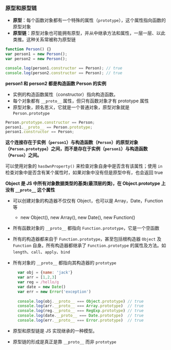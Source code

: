 ### 原型和原型链

- **原型**：每个函数对象都有一个特殊的属性（`prototype`），这个属性指向函数的原型对象
- **原型链**：原型对象也可能拥有原型，并从中继承方法和属性，一层一层、以此类推。这种关系常被称为原型链

```js
function Person() {}
var person1 = new Person();
var person2 = new Person();

console.log(person1.constructor == Person); // true
console.log(person2.constructor == Person); // true
```

**person1 和 person2 都是构造函数 Person 的实例**

- 实例的构造函数属性（constructor）指向构造函数。
- 每个对象都有 `__proto__` 属性，但只有函数对象才有 prototype 属性
- 原型对象，顾名思义，它就是一个普通对象，原型对象就是 `Person.prototype`

```js
Person.prototype.constructor == Person;
person1.__proto__ == Person.prototype;
person1.constructor == Person;
```

**这个连接存在于实例（`person1`）与构造函数（`Person`）的原型对象（`Person.prototype`）之间，而不是存在于实例（`person1`）与构造函数（`Person`）之间。**

可以使用对象的 `hasOwnProperty()` 来检查对象自身中是否含有该属性；使用 `in` 检查对象中是否含有某个属性时，如果对象中没有但是原型中有，也会返回 true

**Object 是 JS 中所有对象数据类型的基类(最顶层的类)，在 Object.prototype 上没有 `__proto__` 这个属性**

- 可以创建对象的构造器不仅仅有 Object，也可以是 Array，Date，Function等

  - new Object(), new Array(), new Date(), new Function()

- 所有函数对象的 `__proto__` 都指向 `Function.prototype`，它是一个空函数

- 所有的构造器都来自于 `Function.prototype`，甚至包括根构造器 `Object` 及 `Function` 自身。所有构造器都继承了 `Function.prototype` 的属性及方法。如 `length`、`call`、`apply`、`bind`

- 所有对象的 `__proto__` 都指向其构造器的 `prototype`

  ```js
    var obj = {name: 'jack'}
    var arr = [1,2,3]
    var reg = /hello/g
    var date = new Date()
    var err = new Error('exception')
     
    console.log(obj.__proto__ === Object.prototype) // true
    console.log(arr.__proto__ === Array.prototype)  // true
    console.log(reg.__proto__ === RegExp.prototype) // true
    console.log(date.__proto__ === Date.prototype)  // true
    console.log(err.__proto__ === Error.prototype)  // true
  ```

- 原型和原型链是 JS 实现继承的一种模型。

- 原型链的形成是真正是靠 `__proto__` 而非 `prototype`

